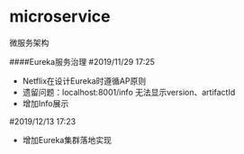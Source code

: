 # microservice
微服务架构

####Eureka服务治理
 #2019/11/29 17:25
 * Netflix在设计Eureka时遵循AP原则
 * 遗留问题：localhost:8001/info 无法显示version、artifactId
 * 增加Info展示
 
#2019/12/13 17:23
* 增加Eureka集群落地实现
